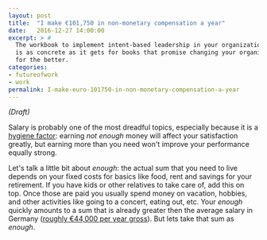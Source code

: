 ```yaml
---
layout: post
title:  "I make €101,750 in non-monetary compensation a year"
date:   2016-12-27 14:00:00
excerpt: > #
  The workbook to implement intent-based leadership in your organization
  is as concrete as it gets for books that promise changing your organization
  for the better.
categories:
- futureofwork
- work
permalink: I-make-euro-101750-in-non-monetary-compensation-a-year
---
```


*(Draft)*

Salary is probably one of the most dreadful topics, especially because it is a [hygiene factor][HF]: earning *not enough* money will affect your satisfaction greatly, but earning more than you need won't improve your performance equally strong.

Let's talk a little bit about *enough*: the actual sum that you need to live depends on your fixed costs for basics like food, rent and savings for your retirement. If you have kids or other relatives to take care of, add this on top. Once those are paid you usually spend money on vacation, hobbies, and other activities like going to a concert, eating out, etc. Your *enough* quickly amounts to a sum that is already greater then the average salary in Germany ([roughly €44,000 per year gross][GS]). But lets take that sum as *enough*.



[RH]: http://www.resourceful-humans.com/?utm_source=coderbyheart&utm_medium=blogpost&utm_campaign=I-make-euro-101750-in-non-monetary-compensation-a-year
[HF]: https://en.wikipedia.org/wiki/Two-factor_theory
[GS]: https://www.destatis.de/DE/ZahlenFakten/GesamtwirtschaftUmwelt/VerdiensteArbeitskosten/VerdiensteVerdienstunterschiede/Tabellen/Bruttomonatsverdienste.html